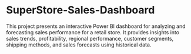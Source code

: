 # SuperStore-Sales-Dashboard
This project presents an interactive Power BI dashboard for analyzing and forecasting sales performance for a retail store. It provides insights into sales trends, profitability, regional performance, customer segments, shipping methods, and sales forecasts using historical data.
